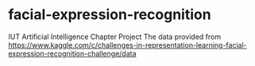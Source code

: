 # facial-expression-recognition
IUT Artificial Intelligence Chapter Project
The data provided from https://www.kaggle.com/c/challenges-in-representation-learning-facial-expression-recognition-challenge/data 
